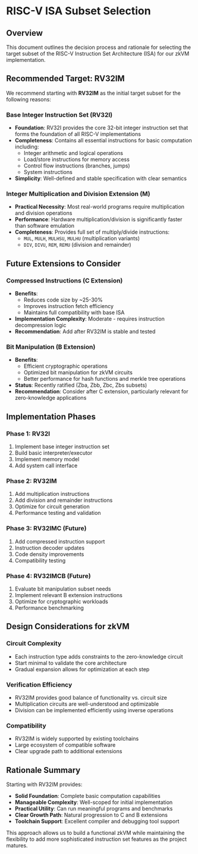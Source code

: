 # RISC-V ISA Subset Selection

## Overview

This document outlines the decision process and rationale for selecting the target subset of the RISC-V Instruction Set Architecture (ISA) for our zkVM implementation.

## Recommended Target: RV32IM

We recommend starting with **RV32IM** as the initial target subset for the following reasons:

### Base Integer Instruction Set (RV32I)
- **Foundation**: RV32I provides the core 32-bit integer instruction set that forms the foundation of all RISC-V implementations
- **Completeness**: Contains all essential instructions for basic computation including:
  - Integer arithmetic and logical operations
  - Load/store instructions for memory access
  - Control flow instructions (branches, jumps)
  - System instructions
- **Simplicity**: Well-defined and stable specification with clear semantics

### Integer Multiplication and Division Extension (M)
- **Practical Necessity**: Most real-world programs require multiplication and division operations
- **Performance**: Hardware multiplication/division is significantly faster than software emulation
- **Completeness**: Provides full set of multiply/divide instructions:
  - `MUL`, `MULH`, `MULHSU`, `MULHU` (multiplication variants)
  - `DIV`, `DIVU`, `REM`, `REMU` (division and remainder)

## Future Extensions to Consider

### Compressed Instructions (C Extension)
- **Benefits**: 
  - Reduces code size by ~25-30%
  - Improves instruction fetch efficiency
  - Maintains full compatibility with base ISA
- **Implementation Complexity**: Moderate - requires instruction decompression logic
- **Recommendation**: Add after RV32IM is stable and tested

### Bit Manipulation (B Extension)
- **Benefits**:
  - Efficient cryptographic operations
  - Optimized bit manipulation for zkVM circuits
  - Better performance for hash functions and merkle tree operations
- **Status**: Recently ratified (Zba, Zbb, Zbc, Zbs subsets)
- **Recommendation**: Consider after C extension, particularly relevant for zero-knowledge applications

## Implementation Phases

### Phase 1: RV32I
1. Implement base integer instruction set
2. Build basic interpreter/executor
3. Implement memory model
4. Add system call interface

### Phase 2: RV32IM
1. Add multiplication instructions
2. Add division and remainder instructions
3. Optimize for circuit generation
4. Performance testing and validation

### Phase 3: RV32IMC (Future)
1. Add compressed instruction support
2. Instruction decoder updates
3. Code density improvements
4. Compatibility testing

### Phase 4: RV32IMCB (Future)
1. Evaluate bit manipulation subset needs
2. Implement relevant B extension instructions
3. Optimize for cryptographic workloads
4. Performance benchmarking

## Design Considerations for zkVM

### Circuit Complexity
- Each instruction type adds constraints to the zero-knowledge circuit
- Start minimal to validate the core architecture
- Gradual expansion allows for optimization at each step

### Verification Efficiency
- RV32IM provides good balance of functionality vs. circuit size
- Multiplication circuits are well-understood and optimizable
- Division can be implemented efficiently using inverse operations

### Compatibility
- RV32IM is widely supported by existing toolchains
- Large ecosystem of compatible software
- Clear upgrade path to additional extensions

## Rationale Summary

Starting with RV32IM provides:
- **Solid Foundation**: Complete basic computation capabilities
- **Manageable Complexity**: Well-scoped for initial implementation
- **Practical Utility**: Can run meaningful programs and benchmarks
- **Clear Growth Path**: Natural progression to C and B extensions
- **Toolchain Support**: Excellent compiler and debugging tool support

This approach allows us to build a functional zkVM while maintaining the flexibility to add more sophisticated instruction set features as the project matures.